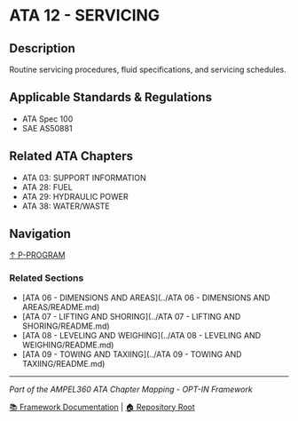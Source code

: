 # ATA 12 - SERVICING

## Description

Routine servicing procedures, fluid specifications, and servicing schedules.

## Applicable Standards & Regulations

- ATA Spec 100
- SAE AS50881

## Related ATA Chapters

- ATA 03: SUPPORT INFORMATION
- ATA 28: FUEL
- ATA 29: HYDRAULIC POWER
- ATA 38: WATER/WASTE

## Navigation

[↑ P-PROGRAM](../README.md)

### Related Sections

- [ATA 06 - DIMENSIONS AND AREAS](../ATA 06 - DIMENSIONS AND AREAS/README.md)
- [ATA 07 - LIFTING AND SHORING](../ATA 07 - LIFTING AND SHORING/README.md)
- [ATA 08 - LEVELING AND WEIGHING](../ATA 08 - LEVELING AND WEIGHING/README.md)
- [ATA 09 - TOWING AND TAXIING](../ATA 09 - TOWING AND TAXIING/README.md)

---

*Part of the AMPEL360 ATA Chapter Mapping - OPT-IN Framework*

[📚 Framework Documentation](../../README.md) | [🏠 Repository Root](../../../README.md)
